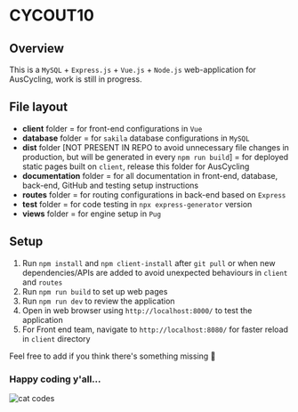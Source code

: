 # CYCOUT10

## Overview
This is a `MySQL` + `Express.js` + `Vue.js` + `Node.js` web-application for AusCycling, work is still in progress.

## File layout
- **client** folder = for front-end configurations in `Vue`
- **database** folder = for `sakila` database configurations in `MySQL`
- **dist** folder [NOT PRESENT IN REPO to avoid unnecessary file changes in production, but will be generated in every `npm run build`] = for deployed static pages built on `client`, release this folder for AusCycling
- **documentation** folder = for all documentation in front-end, database, back-end, GitHub and testing setup instructions
- **routes** folder = for routing configurations in back-end based on `Express`
- **test** folder = for code testing in `npx express-generator` version 
- **views** folder = for engine setup in `Pug`

## Setup
1. Run `npm install` and `npm client-install` after `git pull` or when new dependencies/APIs are added to avoid unexpected behaviours in `client` and `routes`
2. Run `npm run build` to set up web pages 
3. Run `npm run dev` to review the application
4. Open in web browser using `http://localhost:8000/` to test the application
5. For Front end team, navigate to `http://localhost:8080/` for faster reload in `client` directory

Feel free to add if you think there's something missing 🙂

### Happy coding y'all…

![cat codes](https://c.tenor.com/y2JXkY1pXkwAAAAM/cat-computer.gif)
